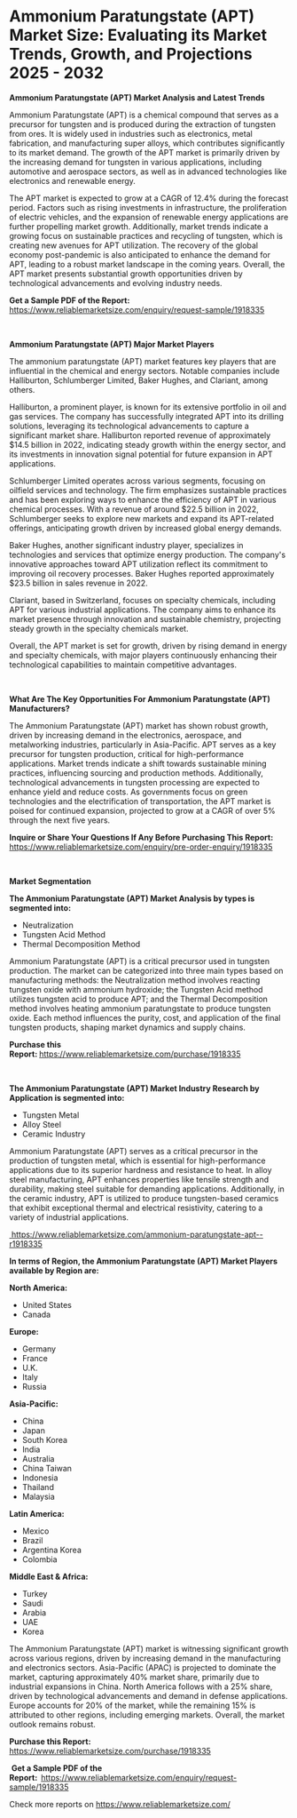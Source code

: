 <p><h1>Ammonium Paratungstate (APT) Market Size: Evaluating its Market Trends, Growth, and Projections 2025 - 2032</h1></p><p><strong>Ammonium Paratungstate (APT) Market Analysis and Latest Trends</strong></p>
<p><p>Ammonium Paratungstate (APT) is a chemical compound that serves as a precursor for tungsten and is produced during the extraction of tungsten from ores. It is widely used in industries such as electronics, metal fabrication, and manufacturing super alloys, which contributes significantly to its market demand. The growth of the APT market is primarily driven by the increasing demand for tungsten in various applications, including automotive and aerospace sectors, as well as in advanced technologies like electronics and renewable energy.</p><p>The APT market is expected to grow at a CAGR of 12.4% during the forecast period. Factors such as rising investments in infrastructure, the proliferation of electric vehicles, and the expansion of renewable energy applications are further propelling market growth. Additionally, market trends indicate a growing focus on sustainable practices and recycling of tungsten, which is creating new avenues for APT utilization. The recovery of the global economy post-pandemic is also anticipated to enhance the demand for APT, leading to a robust market landscape in the coming years. Overall, the APT market presents substantial growth opportunities driven by technological advancements and evolving industry needs.</p></p>
<p><strong>Get a Sample PDF of the Report:&nbsp;</strong> <a href="https://www.reliablemarketsize.com/enquiry/request-sample/1918335?utm_campaign=3101&utm_medium=2&utm_source=Github&utm_content=ia&utm_term=03042025&utm_id=ammonium-paratungstate-apt">https://www.reliablemarketsize.com/enquiry/request-sample/1918335</a></p>
<p>&nbsp;</p>
<p><strong>Ammonium Paratungstate (APT) Major Market Players</strong></p>
<p><p>The ammonium paratungstate (APT) market features key players that are influential in the chemical and energy sectors. Notable companies include Halliburton, Schlumberger Limited, Baker Hughes, and Clariant, among others. </p><p>Halliburton, a prominent player, is known for its extensive portfolio in oil and gas services. The company has successfully integrated APT into its drilling solutions, leveraging its technological advancements to capture a significant market share. Halliburton reported revenue of approximately $14.5 billion in 2022, indicating steady growth within the energy sector, and its investments in innovation signal potential for future expansion in APT applications.</p><p>Schlumberger Limited operates across various segments, focusing on oilfield services and technology. The firm emphasizes sustainable practices and has been exploring ways to enhance the efficiency of APT in various chemical processes. With a revenue of around $22.5 billion in 2022, Schlumberger seeks to explore new markets and expand its APT-related offerings, anticipating growth driven by increased global energy demands.</p><p>Baker Hughes, another significant industry player, specializes in technologies and services that optimize energy production. The company's innovative approaches toward APT utilization reflect its commitment to improving oil recovery processes. Baker Hughes reported approximately $23.5 billion in sales revenue in 2022. </p><p>Clariant, based in Switzerland, focuses on specialty chemicals, including APT for various industrial applications. The company aims to enhance its market presence through innovation and sustainable chemistry, projecting steady growth in the specialty chemicals market.</p><p>Overall, the APT market is set for growth, driven by rising demand in energy and specialty chemicals, with major players continuously enhancing their technological capabilities to maintain competitive advantages.</p></p>
<p>&nbsp;</p>
<p><strong>What Are The Key Opportunities For Ammonium Paratungstate (APT) Manufacturers?</strong></p>
<p><p>The Ammonium Paratungstate (APT) market has shown robust growth, driven by increasing demand in the electronics, aerospace, and metalworking industries, particularly in Asia-Pacific. APT serves as a key precursor for tungsten production, critical for high-performance applications. Market trends indicate a shift towards sustainable mining practices, influencing sourcing and production methods. Additionally, technological advancements in tungsten processing are expected to enhance yield and reduce costs. As governments focus on green technologies and the electrification of transportation, the APT market is poised for continued expansion, projected to grow at a CAGR of over 5% through the next five years.</p></p>
<p><strong>Inquire or Share Your Questions If Any Before Purchasing This Report:</strong> <a href="https://www.reliablemarketsize.com/enquiry/pre-order-enquiry/1918335?utm_campaign=3101&utm_medium=2&utm_source=Github&utm_content=ia&utm_term=03042025&utm_id=ammonium-paratungstate-apt">https://www.reliablemarketsize.com/enquiry/pre-order-enquiry/1918335</a></p>
<p>&nbsp;</p>
<p><strong>Market Segmentation</strong></p>
<p><strong>The Ammonium Paratungstate (APT) Market Analysis by types is segmented into:</strong></p>
<p><ul><li>Neutralization</li><li>Tungsten Acid Method</li><li>Thermal Decomposition Method</li></ul></p>
<p><p>Ammonium Paratungstate (APT) is a critical precursor used in tungsten production. The market can be categorized into three main types based on manufacturing methods: the Neutralization method involves reacting tungsten oxide with ammonium hydroxide; the Tungsten Acid method utilizes tungsten acid to produce APT; and the Thermal Decomposition method involves heating ammonium paratungstate to produce tungsten oxide. Each method influences the purity, cost, and application of the final tungsten products, shaping market dynamics and supply chains.</p></p>
<p><strong>Purchase this Report:&nbsp;</strong><a href="https://www.reliablemarketsize.com/purchase/1918335?utm_campaign=3101&utm_medium=2&utm_source=Github&utm_content=ia&utm_term=03042025&utm_id=ammonium-paratungstate-apt">https://www.reliablemarketsize.com/purchase/1918335</a></p>
<p>&nbsp;</p>
<p><strong>The Ammonium Paratungstate (APT) Market Industry Research by Application is segmented into:</strong></p>
<p><ul><li>Tungsten Metal</li><li>Alloy Steel</li><li>Ceramic Industry</li></ul></p>
<p><p>Ammonium Paratungstate (APT) serves as a critical precursor in the production of tungsten metal, which is essential for high-performance applications due to its superior hardness and resistance to heat. In alloy steel manufacturing, APT enhances properties like tensile strength and durability, making steel suitable for demanding applications. Additionally, in the ceramic industry, APT is utilized to produce tungsten-based ceramics that exhibit exceptional thermal and electrical resistivity, catering to a variety of industrial applications.</p></p>
<p><a href="https://www.reliablemarketsize.com/ammonium-paratungstate-apt--r1918335?utm_campaign=3101&utm_medium=2&utm_source=Github&utm_content=ia&utm_term=03042025&utm_id=ammonium-paratungstate-apt">&nbsp;https://www.reliablemarketsize.com/ammonium-paratungstate-apt--r1918335</a></p>
<p><strong>In terms of Region, the Ammonium Paratungstate (APT) Market Players available by Region are:</strong></p>
<p>
    <p> <strong> North America: </strong>
        <ul>
            <li>United States</li>
            <li>Canada</li>
        </ul>
        </p> 
    <p> <strong> Europe: </strong>
        <ul>
            <li>Germany</li>
            <li>France</li>
            <li>U.K.</li>
            <li>Italy</li>
            <li>Russia</li>
        </ul>
        </p> 
    <p> <strong> Asia-Pacific: </strong>
        <ul>
            <li>China</li>
            <li>Japan</li>
            <li>South Korea</li>
            <li>India</li>
            <li>Australia</li>
            <li>China Taiwan</li>
            <li>Indonesia</li>
            <li>Thailand</li>
            <li>Malaysia</li>
        </ul>
        </p> 
    <p> <strong> Latin America: </strong>
        <ul>
            <li>Mexico</li>
            <li>Brazil</li>
            <li>Argentina Korea</li>
            <li>Colombia</li>
        </ul>
        </p> 
    <p> <strong> Middle East & Africa: </strong>
        <ul>
            <li>Turkey</li>
            <li>Saudi</li>
            <li>Arabia</li>
            <li>UAE</li>
            <li>Korea</li>
        </ul>
    </p>
    </p>
<p><p>The Ammonium Paratungstate (APT) market is witnessing significant growth across various regions, driven by increasing demand in the manufacturing and electronics sectors. Asia-Pacific (APAC) is projected to dominate the market, capturing approximately 40% market share, primarily due to industrial expansions in China. North America follows with a 25% share, driven by technological advancements and demand in defense applications. Europe accounts for 20% of the market, while the remaining 15% is attributed to other regions, including emerging markets. Overall, the market outlook remains robust.</p></p>
<p><strong>Purchase this Report: </strong><a href="https://www.reliablemarketsize.com/purchase/1918335?utm_campaign=3101&utm_medium=2&utm_source=Github&utm_content=ia&utm_term=03042025&utm_id=ammonium-paratungstate-apt">https://www.reliablemarketsize.com/purchase/1918335</a></p>
<p>&nbsp;<strong>Get a Sample PDF of the Report:&nbsp;&nbsp;</strong><a href="https://www.reliablemarketsize.com/enquiry/request-sample/1918335?utm_campaign=3101&utm_medium=2&utm_source=Github&utm_content=ia&utm_term=03042025&utm_id=ammonium-paratungstate-apt">https://www.reliablemarketsize.com/enquiry/request-sample/1918335</a></p>
<p><strong></strong></p>
<p>Check more reports on <a href="https://www.reliablemarketsize.com/?utm_campaign=3101&utm_medium=2&utm_source=Github&utm_content=ia&utm_term=03042025&utm_id=ammonium-paratungstate-apt">https://www.reliablemarketsize.com/</a></p>